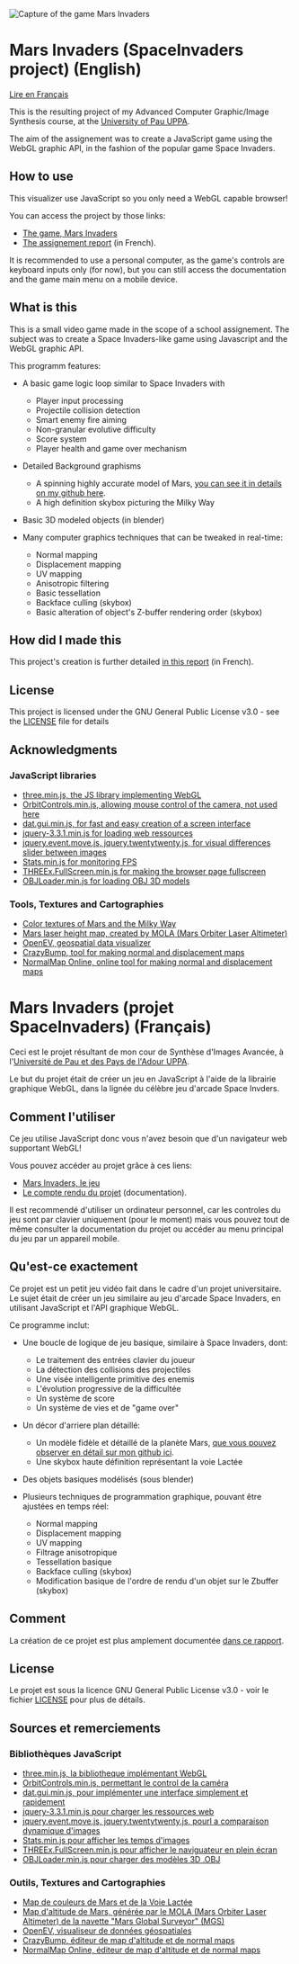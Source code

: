 ![Capture of the game Mars Invaders](https://github.com/KonscienceGit/SpaceInvaders/blob/master/Screenshoot/MIgame.jpg)

# Mars Invaders (SpaceInvaders project) (English)
[Lire en Français](https://github.com/)


This is the resulting project of my Advanced Computer Graphic/Image Synthesis course, at the [University of Pau UPPA](https://www.univ-pau.fr/en/home.html). 

The aim of the assignement was to create a JavaScript game using the WebGL graphic API, in the fashion of the popular game Space Invaders.

## How to use

This visualizer use JavaScript so you only need a WebGL capable browser!

You can access the project by those links:

* [The game, Mars Invaders](https://konsciencegit.github.io/SpaceInvaders/src/html/marsInvaders.html)
* [The assignement report](https://konsciencegit.github.io/SpaceInvaders/rapport.html) (in French).

It is recommended to use a personal computer, as the game's controls are keyboard inputs only (for now), but you can still access the documentation and the game main menu on a mobile device.

## What is this

This is a small video game made in the scope of a school assignement. The subject was to create a Space Invaders-like game using Javascript and the WebGL graphic API.

This programm features:
* A basic game logic loop similar to Space Invaders with
  * Player input processing
  * Projectile collision detection
  * Smart enemy fire aiming
  * Non-granular evolutive difficulty
  * Score system
  * Player health and game over mechanism

* Detailed Background graphisms
  * A spinning highly accurate model of Mars, [you can see it in details on my github here](https://github.com/KonscienceGit/MarsJS).
  * A high definition skybox picturing the Milky Way

* Basic 3D modeled objects (in blender)

* Many computer graphics techniques that can be tweaked in real-time:
  * Normal mapping
  * Displacement mapping
  * UV mapping
  * Anisotropic filtering
  * Basic tessellation
  * Backface culling (skybox)
  * Basic alteration of object's Z-buffer rendering order (skybox)
  
## How did I made this

This project's creation is further detailed [in this report](https://konsciencegit.github.io/SpaceInvaders/rapport.html) (in French).

## License

This project is licensed under the GNU General Public License v3.0 - see the [LICENSE](https://github.com/KonscienceGit/SpaceInvaders/blob/master/LICENCE) file for details

## Acknowledgments

### JavaScript libraries
* [three.min.js, the JS library implementing WebGL](https://threejs.org/build/three.min.js)
* [OrbitControls.min.js, allowing mouse control of the camera, not used here](https://github.com/mrdoob/three.js/blob/dev/examples/js/controls/OrbitControls.js)
* [dat.gui.min.js, for fast and easy creation of a screen interface](https://github.com/dataarts/dat.gui)
* [jquery-3.3.1.min.js for loading web ressources](https://github.com/jquery/jquery)
* [jquery.event.move.js, jquery.twentytwenty.js, for visual differences slider between images](https://zurb.com/playground/twentytwenty)
* [Stats.min.js for monitoring FPS](https://github.com/mrdoob/stats.js)
* [THREEx.FullScreen.min.js for making the browser page fullscreen](http://learningthreejs.com/data/THREEx/THREEx.FullScreen.js)
* [OBJLoader.min.js for loading OBJ 3D models](https://github.com/mrdoob/three.js/tree/dev/examples/js/loaders)

### Tools, Textures and Cartographies
* [Color textures of Mars and the Milky Way](https://www.solarsystemscope.com/textures/)
* [Mars laser height map, created by MOLA (Mars Orbiter Laser Altimeter)](https://astrogeology.usgs.gov/search/map/Mars/Topography/HRSC_MOLA_Blend/Mars_HRSC_MOLA_BlendDEM_Global_200mp_v2)
* [OpenEV, geospatial data visualizer](http://openev.sourceforge.net/)
* [CrazyBump, tool for making normal and displacement maps](http://crazybump.com/)
* [NormalMap Online, online tool for making normal and displacement maps](http://cpetry.github.io/NormalMap-Online/)

# Mars Invaders (projet SpaceInvaders) (Français)

Ceci est le projet résultant de mon cour de Synthèse d'Images Avancée, à l'[Université de Pau et des Pays de l'Adour UPPA](https://www.univ-pau.fr/en/home.html). 

Le but du projet était de créer un jeu en JavaScript à l'aide de la librairie graphique WebGL, dans la lignée du célèbre jeu d'arcade Space Invders.

## Comment l'utiliser
Ce jeu utilise JavaScript donc vous n'avez besoin que d'un navigateur web supportant WebGL!

Vous pouvez accéder au projet grâce à ces liens:
* [Mars Invaders, le jeu](https://konsciencegit.github.io/SpaceInvaders/src/html/marsInvaders.html)
* [Le compte rendu du projet](https://konsciencegit.github.io/SpaceInvaders/rapport.html) (documentation).

Il est recommendé d'utiliser un ordinateur personnel, car les controles du jeu sont par clavier uniquement (pour le moment) mais vous pouvez tout de même consulter la documentation du projet ou accéder au menu principal du jeu par un appareil mobile.

## Qu'est-ce exactement

Ce projet est un petit jeu vidéo fait dans le cadre d'un projet universitaire. Le sujet était de créer un jeu similaire au jeu d'arcade Space Invaders, en utilisant JavaScript et l'API graphique WebGL.

Ce programme inclut:
* Une boucle de logique de jeu basique, similaire à Space Invaders, dont:
  * Le traitement des entrées clavier du joueur
  * La détection des collisions des projectiles
  * Une visée intelligente primitive des enemis
  * L'évolution progressive de la difficultée
  * Un système de score
  * Un système de vies et de "game over"

* Un décor d'arriere plan détaillé:
  * Un modèle fidèle et détaillé de la planète Mars, [que vous pouvez observer en détail sur mon github ici](https://github.com/KonscienceGit/MarsJS).
  * Une skybox haute définition représentant la voie Lactée

* Des objets basiques modélisés (sous blender)

* Plusieurs techniques de programmation graphique, pouvant être ajustées en temps réel:
  * Normal mapping
  * Displacement mapping
  * UV mapping
  * Filtrage anisotropique
  * Tessellation basique
  * Backface culling (skybox)
  * Modification basique de l'ordre de rendu d'un objet sur le Zbuffer (skybox)
  
## Comment

La création de ce projet est plus amplement documentée [dans ce rapport](https://konsciencegit.github.io/SpaceInvaders/rapport.html).

## License

Le projet est sous la licence GNU General Public License v3.0 - voir le fichier [LICENSE](https://github.com/KonscienceGit/SpaceInvaders/blob/master/LICENCE) pour plus de détails.

## Sources et remerciements

### Bibliothèques JavaScript
* [three.min.js, la bibliotheque implémentant WebGL](https://threejs.org/build/three.min.js)
* [OrbitControls.min.js, permettant le control de la caméra](https://github.com/mrdoob/three.js/blob/dev/examples/js/controls/OrbitControls.js)
* [dat.gui.min.js, pour implémenter une interface simplement et rapidement](https://github.com/dataarts/dat.gui)
* [jquery-3.3.1.min.js pour charger les ressources web](https://github.com/jquery/jquery)
* [jquery.event.move.js, jquery.twentytwenty.js, pourl a comparaison dynamique d'images](https://zurb.com/playground/twentytwenty)
* [Stats.min.js pour afficher les temps d'images](https://github.com/mrdoob/stats.js)
* [THREEx.FullScreen.min.js pour afficher le naviguateur en plein écran](http://learningthreejs.com/data/THREEx/THREEx.FullScreen.js)
* [OBJLoader.min.js pour charger des modèles 3D .OBJ](https://github.com/mrdoob/three.js/tree/dev/examples/js/loaders)

### Outils, Textures and Cartographies
* [Map de couleurs de Mars et de la Voie Lactée](https://www.solarsystemscope.com/textures/)
* [Map d'altitude de Mars, générée par le MOLA (Mars Orbiter Laser Altimeter) de la navette "Mars Global Surveyor" (MGS)](https://astrogeology.usgs.gov/search/map/Mars/Topography/HRSC_MOLA_Blend/Mars_HRSC_MOLA_BlendDEM_Global_200mp_v2)
* [OpenEV, visualiseur de données géospatiales](http://openev.sourceforge.net/)
* [CrazyBump, éditeur de map d'altitude et de normal maps](http://crazybump.com/)
* [NormalMap Online, éditeur de map d'altitude et de normal maps](http://cpetry.github.io/NormalMap-Online/)
